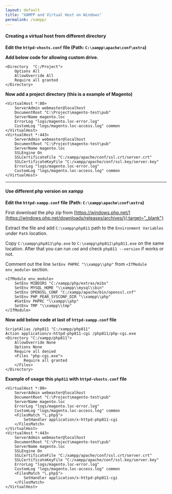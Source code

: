 ```yaml
---
layout: default
title: "XAMPP and Virtual Host on Windows"
permalink: /xampp/
---
```


#### Creating a virtual host from different directory

**Edit the `httpd-vhosts.conf` file (Path: `C:\xampp\apache\conf\extra`)**

**Add below code for allowing custom drive.**

```
<Directory  "C:/Project">
	Options All
	AllowOverride All
	Require all granted  
</Directory>
```


**Now add a project directory (this is a example of Magento)**

```
<VirtualHost *:80>
	ServerAdmin webmaster@localhost
	DocumentRoot "C:\Project\magento-test\pub"
	ServerName magento.loc
	ErrorLog "logs/magento.loc-error.log"
	CustomLog "logs/magento.loc-access.log" common
</VirtualHost>
<VirtualHost *:443>
	ServerAdmin webmaster@localhost
	DocumentRoot "C:\Project\magento-test\pub"
	ServerName magento.loc
	SSLEngine On
	SSLCertificateFile "C:/xampp/apache/conf/ssl.crt/server.crt"
	SSLCertificateKeyFile "C:/xampp/apache/conf/ssl.key/server.key"
	ErrorLog "logs/magento.loc-error.log"
	CustomLog "logs/magento.loc-access.log" common
</VirtualHost>
```

--------

#### Use different php version on xampp

**Edit the `httpd-xampp.conf` file (Path: `C:\xampp\apache\conf\extra`)**

First download the php zip from [https://windows.php.net/](https://windows.php.net/downloads/releases/archives/){:target="_blank"}

Extract the file and add `C:\xampp\php811` path to the `Environment Variables` under `Path` location.

Copy `C:\xampp\php811\php.exe` to `C:\xampp\php811\php811.exe` on the same location. After that you can run `cmd` and check `php811 --version` if works or not.

Comment out the line `SetEnv PHPRC "\\xampp\\php"` from `<IfModule env_module>` section.

```
<IfModule env_module>
	SetEnv MIBDIRS "C:/xampp/php/extras/mibs"
	SetEnv MYSQL_HOME "\\xampp\\mysql\\bin"
	SetEnv OPENSSL_CONF "C:/xampp/apache/bin/openssl.cnf"
	SetEnv PHP_PEAR_SYSCONF_DIR "\\xampp\\php"
	#SetEnv PHPRC "\\xampp\\php"
	SetEnv TMP "\\xampp\\tmp"
</IfModule>
```

**Now add below code at last of `httpd-xampp.conf` file**

```
ScriptAlias /php811 "C:/xampp/php811"
Action application/x-httpd-php811-cgi /php811/php-cgi.exe
<Directory "C:/xampp/php811">
	AllowOverride None
	Options None
	Require all denied
	<Files "php-cgi.exe">
		Require all granted
	</Files>
</Directory>
```

**Example of usage this `php811` with `httpd-vhosts.conf` file**

```
<VirtualHost *:80>
	ServerAdmin webmaster@localhost
	DocumentRoot "C:\Project\magento-test\pub"
	ServerName magento.loc
	ErrorLog "logs/magento.loc-error.log"
	CustomLog "logs/magento.loc-access.log" common
	<FilesMatch "\.php$">
		SetHandler application/x-httpd-php811-cgi
	</FilesMatch>
</VirtualHost>
<VirtualHost *:443>
	ServerAdmin webmaster@localhost
	DocumentRoot "C:\Project\magento-test\pub"
	ServerName magento.loc
	SSLEngine On
	SSLCertificateFile "C:/xampp/apache/conf/ssl.crt/server.crt"
	SSLCertificateKeyFile "C:/xampp/apache/conf/ssl.key/server.key"
	ErrorLog "logs/magento.loc-error.log"
	CustomLog "logs/magento.loc-access.log" common
	<FilesMatch "\.php$">
		SetHandler application/x-httpd-php811-cgi
	</FilesMatch>
</VirtualHost>
```